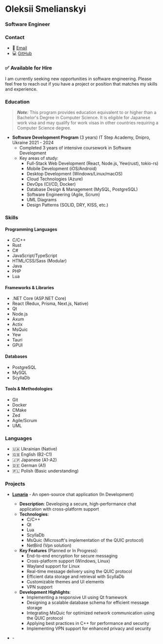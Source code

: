 # Oleksii Smelianskyi
### Software Engineer

### Contact
- 📧 [Email](mailto:akzestia@gmail.com)
- 💻 [GitHub](https://github.com/Akzestia)
 
### ✅ Available for Hire 
I am currently seeking new opportunities in software engineering. Please feel free to reach out if you have a project or position that matches my skills and experience.

### Education
> ***Note:***
> This program provides education equivalent to or higher than a Bachelor's Degree in Computer Science. It is eligible for Japanese work visa and may qualify for work visas in other countries requiring a Computer Science degree.
- **Software Development Program** (3 years)
  IT Step Academy, Dnipro, Ukraine
  2021 - 2024 
  - Completed 3 years of intensive coursework in Software Development    
  - Key areas of study:
    - Full-Stack Web Development (React, Node.js, Yew(rust), tokio-rs)
    - Mobile Development (iOS/Android)
    - Desktop Development (Windows/Linux/macOS)
    - Cloud Technologies (Azure)
    - DevOps (CI/CD, Docker)
    - Database Design & Management (MySQL, PostgreSQL)
    - Software Engineering (Agile, Scrum)
    - UML Diagrams
    - Design Patterns (SOLID, DRY, KISS, etc.)

### Skills 

#### Programming Languages
- C/C++
- Rust
- C#
- JavaScript/TypeScript
- HTML/CSS/Sass (Modular)
- Java
- PHP
- Lua

#### Frameworks & Libraries
- .NET Core (ASP.NET Core)
- React (Redux, Prisma, Next.js, Native)
- Qt
- Node.js
- Axum
- Actix
- MsQuic
- Yew
- Tauri
- GPUI

#### Databases
- PostgreSQL
- MySQL
- ScyllaDb

#### Tools & Methodologies
- Git
- Docker
- CMake
- Zed
- Agile/Scrum
- UML

### Languages
- 🇺🇦 Ukrainian (Native)
- 🇬🇧 English (B2-C1)
- 🇯🇵 Japanese (A1-A2)
- 🇩🇪 German (A1)
- 🇵🇱 Polish (Basic understanding)

### Projects
- **[Lunaria](https://github.com/Akzestia/Lunaria.git)** - An open-source chat application (In Development)
  - **Description**: Developing a secure, high-performance chat application with cross-platform support
  - **Technologies**:
    - C/C++
    - Qt
    - Lua
    - ScyllaDb
    - MsQuic (Microsoft's implementation of the QUIC protocol)
    - NetBird (Vpn solution)
  - **Key Features** (Planned or In Progress):
    - End-to-end encryption for secure messaging
    - Cross-platform support (Windows, Linux)
    - Wayland support for Linux
    - Real-time message delivery using the QUIC protocol
    - Efficient data storage and retrieval with ScyllaDb
    - Customizable themes and UI elements
    - VPN support
  - **Development Highlights**:
    - Implementing a responsive UI using Qt framework
    - Designing a scalable database schema for efficient message storage
    - Integrating MsQuic for optimized network communication using the QUIC protocol
    - Applying best practices in C++ for performance and security
    - Implementing VPN support for enhanced privacy and security

- **[]()** - 
